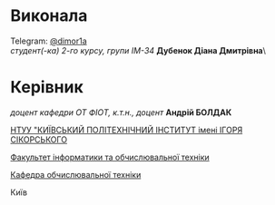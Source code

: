 # Виконала
Telegram: [@dimor1a](https://t.me/dimor1a)\
*студент(-ка) 2-го курсу, групи  IM-34* **Дубенок Діана Дмитрівна**\

# Керівник

*доцент кафедри ОТ ФІОТ, к.т.н., доцент* **Андрій БОЛДАК**

[НТУУ "КИЇВСЬКИЙ ПОЛІТЕХНІЧНИЙ ІНСТИТУТ імені ІГОРЯ СІКОРСЬКОГО](https://kpi.ua/)

[Факультет інформатики та обчислювальної техніки](https://fiot.kpi.ua/)

[Кафедра обчислювальної техніки](https://comsys.kpi.ua/)

Київ
